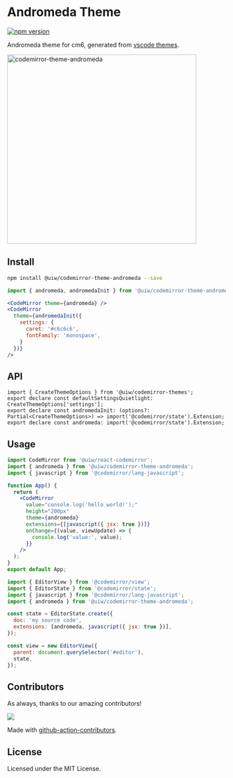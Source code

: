 <!--rehype:ignore:start-->

# Andromeda Theme

<!--rehype:ignore:end-->

[![npm version](https://img.shields.io/npm/v/@uiw/codemirror-theme-abyss.svg)](https://www.npmjs.com/package/@uiw/codemirror-theme-andromeda)

Andromeda theme for cm6, generated from [vscode themes](https://github.com/EliverLara/Andromeda/blob/master/themes/Andromeda-color-theme.json).

<a href="https://uiwjs.github.io/react-codemirror/#/theme/data/andromeda">
  <img width="436" alt="codemirror-theme-andromeda" src="https://github.com/uiwjs/react-codemirror/assets/1680273/8dabf62f-6258-4d42-8768-113c9f089c79">
</a>

## Install

```bash
npm install @uiw/codemirror-theme-andromeda --save
```

```jsx
import { andromeda, andromedaInit } from '@uiw/codemirror-theme-andromeda';

<CodeMirror theme={andromeda} />
<CodeMirror
  theme={andromedaInit({
    settings: {
      caret: '#c6c6c6',
      fontFamily: 'monospace',
    }
  })}
/>
```

## API

```tsx
import { CreateThemeOptions } from '@uiw/codemirror-themes';
export declare const defaultSettingsQuietlight: CreateThemeOptions['settings'];
export declare const andromedaInit: (options?: Partial<CreateThemeOptions>) => import('@codemirror/state').Extension;
export declare const andromeda: import('@codemirror/state').Extension;
```

## Usage

```jsx
import CodeMirror from '@uiw/react-codemirror';
import { andromeda } from '@uiw/codemirror-theme-andromeda';
import { javascript } from '@codemirror/lang-javascript';

function App() {
  return (
    <CodeMirror
      value="console.log('hello world!');"
      height="200px"
      theme={andromeda}
      extensions={[javascript({ jsx: true })]}
      onChange={(value, viewUpdate) => {
        console.log('value:', value);
      }}
    />
  );
}
export default App;
```

```js
import { EditorView } from '@codemirror/view';
import { EditorState } from '@codemirror/state';
import { javascript } from '@codemirror/lang-javascript';
import { andromeda } from '@uiw/codemirror-theme-andromeda';

const state = EditorState.create({
  doc: 'my source code',
  extensions: [andromeda, javascript({ jsx: true })],
});

const view = new EditorView({
  parent: document.querySelector('#editor'),
  state,
});
```

## Contributors

As always, thanks to our amazing contributors!

<a href="https://github.com/uiwjs/react-codemirror/graphs/contributors">
  <img src="https://uiwjs.github.io/react-codemirror/CONTRIBUTORS.svg" />
</a>

Made with [github-action-contributors](https://github.com/jaywcjlove/github-action-contributors).

## License

Licensed under the MIT License.
